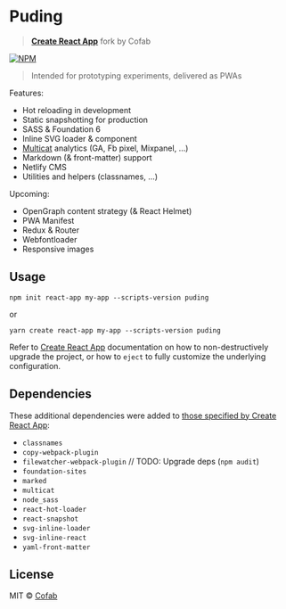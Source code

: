 # Puding

> [**Create React App**](https://github.com/facebook/create-react-app) fork by Cofab

[![NPM](https://img.shields.io/npm/v/puding.svg)](https://www.npmjs.com/package/puding)

> Intended for prototyping experiments, delivered as PWAs

Features:

- Hot reloading in development
- Static snapshotting for production
- SASS & Foundation 6
- Inline SVG loader & component
- [Multicat](https://github.com/cofablab/multicat) analytics (GA, Fb pixel, Mixpanel, ...)
- Markdown (& front-matter) support
- Netlify CMS
- Utilities and helpers (classnames, ...)

Upcoming:

- OpenGraph content strategy (& React Helmet)
- PWA Manifest
- Redux & Router
- Webfontloader
- Responsive images

## Usage

`npm init react-app my-app --scripts-version puding`

or

`yarn create react-app my-app --scripts-version puding`

Refer to [Create React App](https://github.com/facebook/create-react-app) documentation on how to non-destructively upgrade the project, or how to `eject` to fully customize the underlying configuration.

## Dependencies

These additional dependencies were added to [those specified by Create React App](https://github.com/facebook/create-react-app/blob/next/packges/react-scripts/package.json):

- `classnames`
- `copy-webpack-plugin`
- `filewatcher-webpack-plugin` // TODO: Upgrade deps (`npm audit`)
- `foundation-sites`
- `marked`
- `multicat`
- `node_sass`
- `react-hot-loader`
- `react-snapshot`
- `svg-inline-loader`
- `svg-inline-react`
- `yaml-front-matter`

## License

MIT © [Cofab](https://github.com/cofablab)